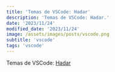 ```yaml
---
title: 'Temas de VSCode: Hadar'
description: 'Temas de VSCode: Hadar.'
date: '2023/11/24'
modified_date: '2023/11/24'
image: /assets/images/posts/vscode.png
subtitle: 'vscode'
tags: 'vscode'
---
```


Temas de VSCode: [Hadar](https://marketplace.visualstudio.com/items?itemName=cristianvasquez1312.hadar-vscode)
